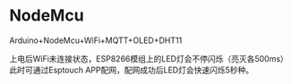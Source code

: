 # NodeMcu
Arduino+NodeMcu+WiFi+MQTT+OLED+DHT11

上电后WiFi未连接状态，ESP8266模组上的LED灯会不停闪烁（亮灭各500ms）
此时可通过Esptouch APP配网，配网成功后LED灯会快速闪烁5秒种。
